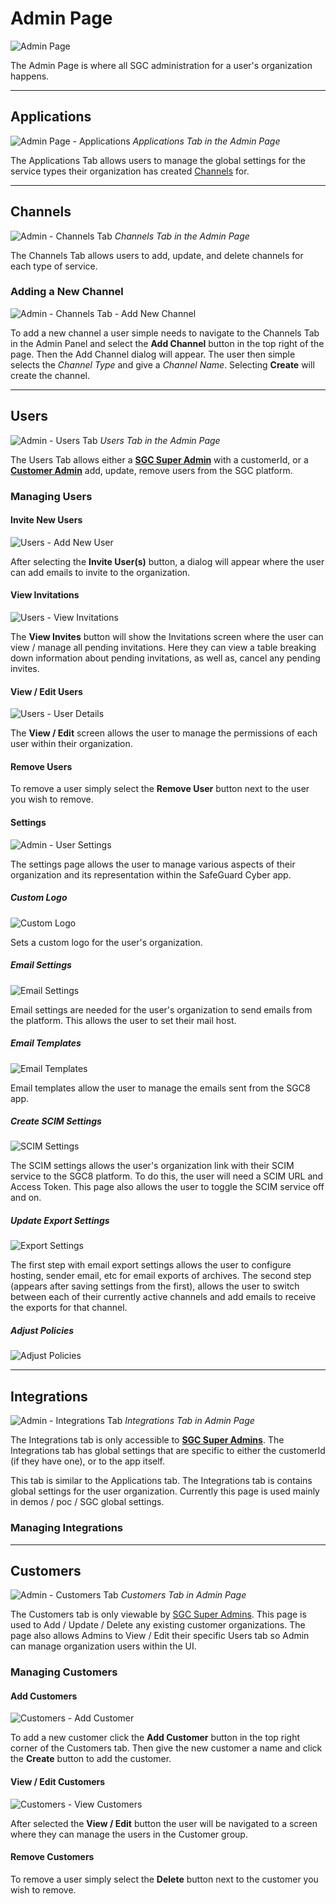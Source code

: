 # Admin Page

![Admin Page](Images/Admin/AdminPage.png)

The Admin Page is where all SGC administration for a user's organization happens. 

---
## Applications

![Admin Page - Applications](Images/Admin/AdminPage.png)
*Applications Tab in the Admin Page*

The Applications Tab allows users to manage the global settings for the service types their organization has created [Channels](#Channels) for. 

---
## Channels

![Admin - Channels Tab](Images/Admin/Channels/AdminChannels.png)
*Channels Tab in the Admin Page*

The Channels Tab allows users to add, update, and delete channels for each type of service. 

### Adding a New Channel 

![Admin - Channels Tab - Add New Channel](Images/Admin/Channels/AdminChannelsAddChannel.png)

To add a new channel a user simple needs to navigate to the Channels Tab in the Admin Panel and select the **Add Channel** button in the top right of the page. Then the Add Channel dialog will appear. The user then simple selects the *Channel Type* and give a *Channel Name*. Selecting **Create** will create the channel. 


---
## Users

![Admin - Users Tab](Images/Admin/Users/AdminUsers.png)
*Users Tab in the Admin Page*

The Users Tab allows either a **[SGC Super Admin](extra_info/User_Roles.md)** with a customerId, or a **[Customer Admin](extra_info/User_Roles.md)**  add, update, remove users from the SGC platform. 

### Managing Users

#### Invite New Users
![Users - Add New User](Images/Admin/Users/AddNewUser.png)

After selecting the **Invite User(s)** button, a dialog will appear where the user can add emails to invite to the organization. 

#### View Invitations
![Users - View Invitations](Images/Admin/Users/ManageInvites.png)

The **View Invites** button will show the Invitations screen where the user can view / manage all pending invitations. Here they can view a table breaking down information about pending invitations, as well as, cancel any pending invites. 

#### View / Edit Users
![Users - User Details](Images/Admin/Users/UserDetails.png)

The **View / Edit** screen allows the user to manage the permissions of each user within their organization. 

#### Remove Users 

To remove a user simply select the **Remove User** button next to the user you wish to remove. 


#### Settings 
![Admin - User Settings](Images/Admin/Users/Settings/AdminUserSettings.png)

The settings page allows the user to manage various aspects of their organization and its representation within the SafeGuard Cyber app. 
##### Custom Logo
![Custom Logo](Images/Admin/Users/Settings/CustomLogo.png)

Sets a custom logo for the user's organization. 

##### Email Settings 
![Email Settings](Images/Admin/Users/Settings/EmailSettings.png)

Email settings are needed for the user's organization to send emails from the platform. This allows the user to set their mail host. 

##### Email Templates
![Email Templates](Images/Admin/Users/Settings/EmailTemplates.png)

Email templates allow the user to manage the emails sent from the SGC8 app. 

##### Create SCIM Settings 
![SCIM Settings](Images/Admin/Users/Settings/SCIMSettings.png)

The SCIM settings allows the user's organization link with their SCIM service to the SGC8 platform. To do this, the user will need a SCIM URL and Access Token. This page also allows the user to toggle the SCIM service off and on. 

##### Update Export Settings 
![Export Settings](Images/Admin/Users/Settings/ExportSettings.png)

The first step with email export settings allows the user to configure hosting, sender email, etc for email exports of archives. The second step (appears after saving settings from the first), allows the user to switch between each of their currently active channels and add emails to receive the exports for that channel.

##### Adjust Policies

![Adjust Policies](Images/Admin/Users/Settings/AdjustPolicies.png)





---
## Integrations

![Admin - Integrations Tab](Images/Admin/AdminIntegrations.png)
*Integrations Tab in Admin Page*

The Integrations tab is only accessible to **[SGC Super Admins](extra_info/User_Roles.md)**. The Integrations tab has global settings that are specific to either the customerId (if they have one), or to the app itself. 

This tab is similar to the Applications tab. The Integrations tab is contains global settings for the user organization. Currently this page is used mainly in demos / poc / SGC global settings. 

### Managing Integrations





---
## Customers

![Admin - Customers Tab](Images/Admin/Customers/AdminCustomers.png)
*Customers Tab in Admin Page*

The Customers tab is only viewable by [SGC Super Admins](extra_info/User_Roles.md). This page is used to Add / Update / Delete any existing customer organizations. The page also allows Admins to View / Edit their specific Users tab so Admin can manage organization users within the UI. 

### Managing Customers 

#### Add Customers
![Customers - Add Customer](Images/Admin/Customers/AddCustomer.png)

To add a new customer click the **Add Customer** button in the top right corner of the Customers tab. Then give the new customer a name and click the **Create** button to add the customer. 

#### View / Edit Customers
![Customers - View Customers](Images/Admin/Customers/ManageCustomers.png)

After selected the **View / Edit** button the user will be navigated to a screen where they can manage the users in the Customer group. 

#### Remove Customers 

To remove a user simply select the **Delete** button next to the customer you wish to remove. 
